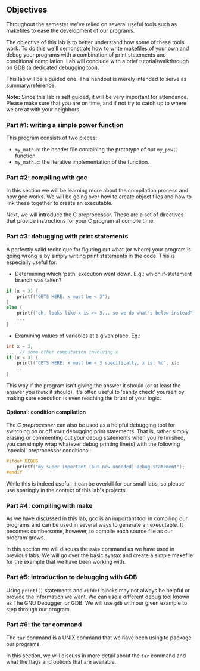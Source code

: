 ## Objectives

Throughout the semester we've relied on several useful tools such as 
makefiles to ease the development of our programs. 

The objective of this lab is to better understand how some of these tools 
work. To do this we'll demonstrate how to write makefiles of your own and
debug your programs with a combination of print statements and conditional 
compilation. Lab will conclude with a brief tutorial/walkthrough on 
GDB (a dedicated debugging tool). 

This lab will be a guided one. This handout is merely intended to serve as 
summary/reference. 

**Note:** Since this lab is self guided, it will be very important for
attendance. Please make sure that you are on time, and if not try to 
catch up to where we are at with your neighbors.

### Part #1: writing a simple power function

This program consists of two pieces: 
* `my_math.h`: the header file containing the prototype of our `my_pow()` 
function.
* `my_math.c`: the iterative implementation of the function.

### Part #2: compiling with gcc

In this section we will be learning more about the compilation process and
how gcc works. We will be going over how to create object files and how to
link these together to create an executable.

Next, we will introduce the C preprocessor. These are a set of directives
that provide instructions for your C program at compile time. 

### Part #3: debugging with print statements

A perfectly valid technique for figuring out what (or where) your program 
is going wrong is by simply writing print statements in the code. This is 
especially useful for:

* Determining which 'path' execution went down. E.g.: which if-statement 
branch was taken?

```c
if (x < 3) {
	printf("GETS HERE: x must be < 3");
}
else {
	printf("oh, looks like x is >= 3... so we do what's below instead");
	...
}
```

* Examining values of variables at a given place. Eg.:

```c
int x = 3;
...  // some other computation involving x
if (x < 3) {
	printf("GETS HERE: x must be < 3 specifically, x is: %d", x);
	..
}
```
This way if the program isn't giving the answer it should (or at least 
the answer you *think* it should), it's often useful to 'sanity check' 
yourself by making sure execution is even reaching the brunt of your logic.

#### Optional: condition compilation

The *C preprocesser* can also be used as a helpful debugging tool for 
switching on or off your debugging print statements. That is, rather simply 
erasing or commenting out your debug statements when you're finished, you 
can simply wrap whatever debug printing line(s) with the following 'special'
preprocessor conditional:

```c
#ifdef DEBUG
	printf("my super important (but now uneeded) debug statement");
#endif
```
While this is indeed useful, it can be overkill for our small labs, so 
please use sparingly in the context of this lab's projects.

### Part #4: compiling with make

As we have discussed in this lab, gcc is an important tool in compiling our
programs and can be used in several ways to generate an executable. It
becomes cumbersome, however, to compile each source file as our program
grows.

In this section we will discuss the `make` command as we have used in
previous labs. We will go over the basic syntax and create a simple
makefile for the example that we have been working with.

### Part #5: introduction to debugging with GDB

Using `printf()` statements and `#ifdef` blocks may not always be helpful
or provide the information we want. We can use a different debug tool known 
as The GNU Debugger, or GDB. We will use `gdb` with our given example to 
step through our program.

### Part #6: the tar command

The `tar` command is a UNIX command that we have been using to package our 
programs. 

In this section, we will discuss in more detail about the `tar` command and 
what the flags and options that are available.
